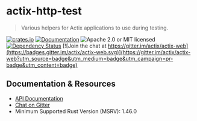 # actix-http-test

> Various helpers for Actix applications to use during testing.

[![crates.io](https://img.shields.io/crates/v/actix-http-test?label=latest)](https://crates.io/crates/actix-http-test)
[![Documentation](https://docs.rs/actix-http-test/badge.svg?version=2.1.0)](https://docs.rs/actix-http-test/2.1.0)
![Apache 2.0 or MIT licensed](https://img.shields.io/crates/l/actix-http-test)
[![Dependency Status](https://deps.rs/crate/actix-http-test/2.1.0/status.svg)](https://deps.rs/crate/actix-http-test/2.1.0)
[![Join the chat at https://gitter.im/actix/actix-web](https://badges.gitter.im/actix/actix-web.svg)](https://gitter.im/actix/actix-web?utm_source=badge&utm_medium=badge&utm_campaign=pr-badge&utm_content=badge)

## Documentation & Resources

- [API Documentation](https://docs.rs/actix-http-test)
- [Chat on Gitter](https://gitter.im/actix/actix-web)
- Minimum Supported Rust Version (MSRV): 1.46.0
